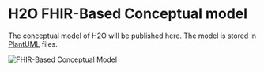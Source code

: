 # H2O FHIR-Based Conceptual model

The conceptual model of H2O will be published here. The model is stored in [PlantUML](https://plantuml.com) files.

![FHIR-Based Conceptual Model](http://www.plantuml.com/plantuml/proxy?cache=no&src=https://raw.githubusercontent.com/IMI-H2O/h2o-conceptual-model/main/conceptual_model.puml)
